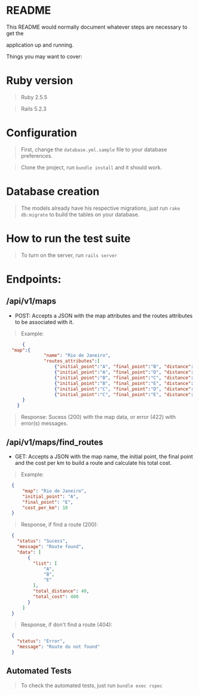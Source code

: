 # README

This README would normally document whatever steps are necessary to get the

application up and running.

  

Things you may want to cover:

# Ruby version

> Ruby 2.5.5

> Rails 5.2.3

# Configuration

> First, change the `database.yml.sample` file to your database preferences.

> Clone the project, run `bundle install` and it should work.  
  
# Database creation

> The models already have his respective migrations, just run `rake db:migrate` to build the tables on your database. 

# How to run the test suite

> To turn on the server, run `rails server`  

# Endpoints:  
  
  ## /api/v1/maps
  * POST: Accepts a JSON with the map attributes and the routes attributes to be associated with it.  
  > Example:  
  ```json  
		{
    "map":{
				"name": "Rio de Janeiro",
				"routes_attributes":[
					{"initial_point":"A", "final_point":"B", "distance": 10},
					{"initial_point":"A", "final_point":"D", "distance": 5},
					{"initial_point":"B", "final_point":"C", "distance": 20},
					{"initial_point":"B", "final_point":"E", "distance": 30},
					{"initial_point":"C", "final_point":"D", "distance": 15},
					{"initial_point":"C", "final_point":"E", "distance": 50}]
        }
      }
  ```  
  > Response: Sucess (200) with the map data, or error (422) with error(s) messages.  
  
  ## /api/v1/maps/find_routes  
  * GET: Accepts a JSON with the map name, the initial point, the final point and the cost per km to build a route and calculate his total cost.  
  > Example:  
  ```json
    {
	    "map": "Rio de Janeiro",
	    "initial_point": "A",
	    "final_point": "E",
	    "cost_per_km": 10
    }
  ```  

  > Response, if find a route (200): 
  ```json
    {
      "status": "Sucess",
      "message": "Route found",
      "data": [
          {
            "list": [
                "A",
                "B",
                "E"
            ],
            "total_distance": 40,
            "total_cost": 400
          }
        ]
    }
  ```
  > Response, if don't find a route (404):  
  ```json  
    {
      "status": "Error",
      "message": "Route do not found"
    }  
  ```  
## Automated Tests
> To check the automated tests, just run `bundle exec rspec`
